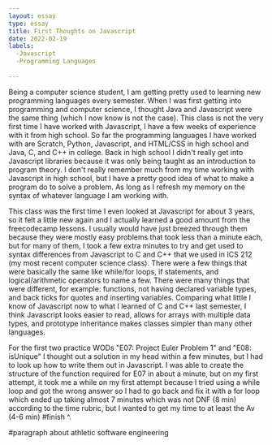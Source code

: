 ```yaml
---
layout: essay
type: essay
title: First Thoughts on Javascript
date: 2022-02-19
labels:
  -Javascript
  -Programming Languages
  
---
```


Being a computer science student, I am getting pretty used to learning new programming languages every semester. When I was first getting into programming and computer science, I thought Java and Javascript were the same thing (which I now know is not the case). This class is not the very first time I have worked with Javascript, I have a few weeks of experience with it from high school. So far the programming languages I have worked with are Scratch, Python, Javascript, and HTML/CSS in high school and Java, C, and C++ in college. Back in high school I didn't really get into Javascript libraries because it was only being taught as an introduction to program theory. I don't really remember much from my time working with Javascript in high school, but I have a pretty good idea of what to make a program do to solve a problem. As long as I refresh my memory on the syntax of whatever language I am working with.

This class was the first time I even looked at Javascript for about 3 years, so it felt a little new again and I actually learned a good amount from the freecodecamp lessons. I usually would have just breezed through them because they were mostly easy problems that took less than a minute each, but for many of them, I took a few extra minutes to try and get used to syntax differences from Javascript to C and C++ that we used in ICS 212 (my most recent computer science class). There were a few things that were basically the same like while/for loops, if statements, and logical/arithmetic operators to name a few. There were many things that were different, for example: functions, not having declared variable types, and back ticks for quotes and inserting variables. Comparing what little I know of Javascript now to what I learned of C and C++ last semester, I think Javascript looks easier to read, allows for arrays with multiple data types, and prototype inheritance makes classes simpler than many other languages.

For the first two practice WODs "E07: Project Euler Problem 1" and "E08: isUnique" I thought out a solution in my head within a few minutes, but I had to look up how to write them out in Javascript. I was able to create the structure of the function required for E07 in about a minute, but on my first attempt, it took me a while on my first attempt because I tried using a while loop and got the wrong answer so I had to go back and fix it with a for loop which ended up taking almost 7 minutes which was not DNF (8 min) according to the time rubric, but I wanted to get my time to at least the Av (4-6 min) 
#finish ^. 

#paragraph about athletic software engineering

